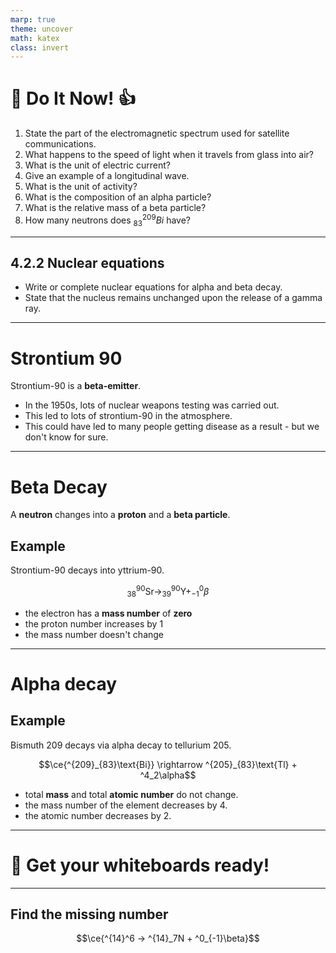 ```yaml
---
marp: true
theme: uncover
math: katex
class: invert
---
```


# :blue_book: Do It Now! :+1:

1. State the part of the electromagnetic spectrum used for satellite communications.
2. What happens to the speed of light when it travels from glass into air?
3. What is the unit of electric current?
4. Give an example of a longitudinal wave.
5. What is the unit of activity?
6. What is the composition of an alpha particle?
7. What is the relative mass of a beta particle?
8. How many neutrons does $^{209}_{83}Bi$ have?

---

## 4.2.2 Nuclear equations

- Write or complete nuclear equations for alpha and beta decay.
- State that the nucleus remains unchanged upon the release of a gamma ray.

---

# Strontium 90

Strontium-90 is a **beta-emitter**.

- In the 1950s, lots of nuclear weapons testing was carried out.
- This led to lots of strontium-90 in the atmosphere.
- This could have led to many people getting disease as a result - but we don't know for sure.

---

# Beta Decay

A **neutron** changes into a **proton** and a **beta particle**.

## Example

Strontium-90 decays into yttrium-90.

$$^{90}_{38}\text{Sr} \rightarrow ^{90}_{39}\text{Y} + _{-1}^0\beta$$

- the electron has a **mass number** of **zero**
- the proton number increases by 1
- the mass number doesn't change

---

# Alpha decay

## Example

Bismuth 209 decays via alpha decay to tellurium 205.

$$\ce{^{209}_{83}\text{Bi}} \rightarrow ^{205}_{83}\text{Tl} + ^4_2\alpha$$

- total **mass** and total **atomic number** do not change.
- the mass number of the element decreases by 4.
- the atomic number decreases by 2.

---

# :memo: Get your whiteboards ready!

---

## Find the missing number

$$\ce{^{14}^6 -> ^{14}_7N + ^0_{-1}\beta}$$
